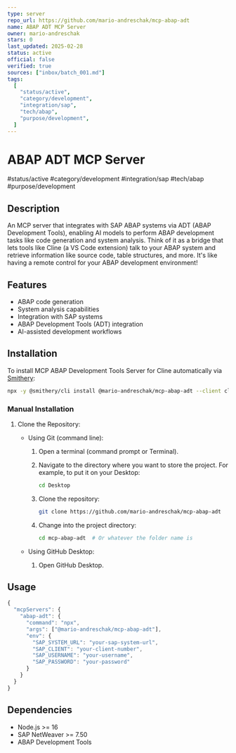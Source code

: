 ```yaml
---
type: server
repo_url: https://github.com/mario-andreschak/mcp-abap-adt
name: ABAP ADT MCP Server
owner: mario-andreschak
stars: 0
last_updated: 2025-02-28
status: active
official: false
verified: true
sources: ["inbox/batch_001.md"]
tags:
  [
    "status/active",
    "category/development",
    "integration/sap",
    "tech/abap",
    "purpose/development",
  ]
---
```


# ABAP ADT MCP Server

#status/active #category/development #integration/sap #tech/abap #purpose/development

## Description

An MCP server that integrates with SAP ABAP systems via ADT (ABAP Development Tools), enabling AI models to perform ABAP development tasks like code generation and system analysis. Think of it as a bridge that lets tools like Cline (a VS Code extension) talk to your ABAP system and retrieve information like source code, table structures, and more. It's like having a remote control for your ABAP development environment!

## Features

- ABAP code generation
- System analysis capabilities
- Integration with SAP systems
- ABAP Development Tools (ADT) integration
- AI-assisted development workflows

## Installation

To install MCP ABAP Development Tools Server for Cline automatically via [Smithery](https://smithery.ai/server/@mario-andreschak/mcp-abap-adt):

```bash
npx -y @smithery/cli install @mario-andreschak/mcp-abap-adt --client cline
```

### Manual Installation

1.  Clone the Repository:

    - Using Git (command line):

      1.  Open a terminal (command prompt or Terminal).
      2.  Navigate to the directory where you want to store the project. For example, to put it on your Desktop:

          ```bash
          cd Desktop
          ```

      3.  Clone the repository:

          ```bash
          git clone https://github.com/mario-andreschak/mcp-abap-adt
          ```

      4.  Change into the project directory:

          ```bash
          cd mcp-abap-adt  # Or whatever the folder name is
          ```

    - Using GitHub Desktop:
      1.  Open GitHub Desktop.

## Usage

```javascript
{
  "mcpServers": {
    "abap-adt": {
      "command": "npx",
      "args": ["@mario-andreschak/mcp-abap-adt"],
      "env": {
        "SAP_SYSTEM_URL": "your-sap-system-url",
        "SAP_CLIENT": "your-client-number",
        "SAP_USERNAME": "your-username",
        "SAP_PASSWORD": "your-password"
      }
    }
  }
}
```

## Dependencies

- Node.js >= 16
- SAP NetWeaver >= 7.50
- ABAP Development Tools

